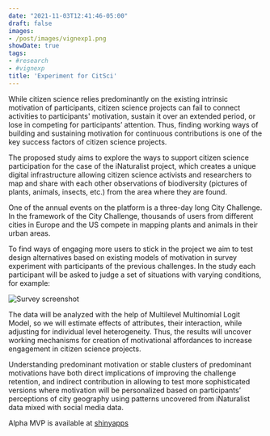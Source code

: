 ```yaml
---
date: "2021-11-03T12:41:46-05:00"
draft: false
images:
- /post/images/vignexp1.png
showDate: true
tags:
- #research
- #vignexp 
title: 'Experiment for CitSci'
---
```


While citizen science relies predominantly on the existing intrinsic motivation of participants, citizen science projects can fail to connect activities to participants' motivation, sustain it over an extended period, or lose in competing for participants’ attention. Thus, finding working ways of building and sustaining motivation for continuous contributions is one of the key success factors of citizen science projects.

The proposed study aims to explore the ways to support citizen science participation for the case of the iNaturalist project, which creates a unique digital infrastructure allowing citizen 
science activists and researchers to map and share with each other observations of biodiversity (pictures of plants, animals, insects, etc.) from the area where they are found. 

One of the annual events on the platform is a three-day long City Challenge. In the framework of the City Challenge, thousands of users from different cities in Europe and the US compete in mapping plants and animals in their urban areas. 

To find ways of engaging more users to stick in the project we aim to test design alternatives based on existing models of motivation in survey experiment with participants of the previous challenges. In the study each participant will be asked to judge a set of situations with varying conditions, for example:


![Survey screenshot](/posts/images/vignexp1.png)

The data will be analyzed with the help of Multilevel Multinomial Logit Model, so we will estimate effects of attributes, their interaction, while adjusting for individual level heterogeneity. Thus, the results will uncover working mechanisms for creation of motivational affordances to increase engagement in citizen science projects.

Understanding predominant motivation or stable clusters of predominant motivations have both direct implications of improving the challenge retention, and indirect contribution in allowing to test more sophisticated versions where motivation will be personalized based on participants’ perceptions of city geography using patterns uncovered from iNaturalist data mixed with social media data.

Alpha MVP is available at [shinyapps](https://vvseva.shinyapps.io/vignexp/)
